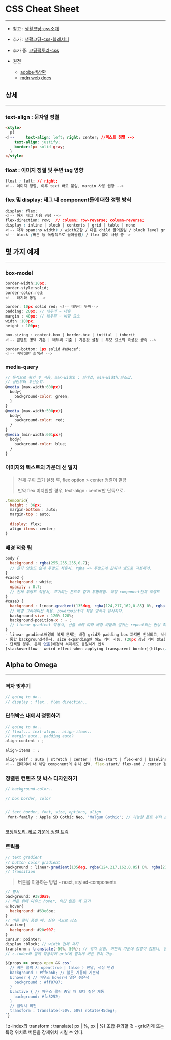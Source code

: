 # CSS Cheat Sheet
---
- 참고 : [생활코딩-css소개](https://opentutorials.org/course/2418/13667)
- 추가 : [생활코딩-css-웹레서피](https://opentutorials.org/module/2398/13570)
- 추가 중: [코딩팩토리-css](https://www.codingfactory.net/12334)

- 원전 
  - [adobe색상환](https://color.adobe.com/ko/create/color-wheel)
  - [mdn web docs](https://developer.mozilla.org/en-US/docs/Web/CSS/)


## 상세
---
### text-align : 문자열 정렬
```html
<style>
  p{
<!--     text-align: left; right; center; //텍스트 정렬 -->
    text-align: justify;
    border:1px solid gray;
  }
</style>

```
### float : 이미지 정렬 및 주변 tag 영향
```css
float : left; // right;
<!-- 이미지 정렬, 이후 text 바로 붙임, margin 사용 권장 -->

```

### flex 및 display: 태그 내 component들에 대한 정렬 방식
```css
display: flex;
<!-- 하기 태그 사용 권장 -->
flex-direction: row;  // column; row-reverse; column-reverse;
display : inline | block | contents | grid | table | none
<!-- 각각 span(no width) / width포함 / 다음 child 끌어올림 / block level grid / table처럼 / 안보임 등-->
<!-- block (버튼 등 독립적으로 끌어올림) / flex 많이 사용 중-->
```




## 몇 가지 예제
--- 
### box-model
```jsx
border-width:10px;
border-style:solid;
border-color:red;
<!-- 하기와 동일 -->

border: 10px solid red; <!-- 테두리 두깨-->
padding: 20px; // 테두리 ~ 내용
margin : 40px; // 테두리 ~ 바깥 요소
width :100px;
height : 100px;

box-sizing : content-box | border-box | initial | inherit
<!-- 콘텐트 영역 기준 | 테두리 기준 | 기본값 설정 | 부모 요소의 속성값 상속 -->

border-bottom: 1px solid #e9ecef; 
<!-- 바닥에만 회색선 -->
```



### media-query
```jsx
// 동적으로 확인 후 적용, max-width : 최대값, min-width:최소값.
// 상단부터 우선순위.
@media (max-width:600px){
  body{
    background-color: green;
  }
}
@media (max-width:500px){
  body{
    background-color: red;
  }
}
@media (min-width:601px){
  body{
    background-color: blue;
  }
}
```

### 이미지와 텍스트의 가운데 선 일치
> 전체 구획 크기 설정 후, flex option > center 정렬이 깔끔
>
> 만약 flex 미지원할 경우, text-align : center만 단독으로.
```jsx
.tempGrid{
  height : 36px;
  margin-bottom : auto;
  margin-top : auto;
  
  display: flex;
  align-items: center;
}
```


### 배경 적용 팁 
```jsx
body {
  background : rgba(255,255,255,0.7);
  // 글자 영향도 없게 투명도 적용시, rgba => 투명도에 값줘서 별도로 지정해야.
}
#case2 {
  background : white;
  opacity : 0.7;
  // 전체 투명도 적용시, 표기되는 폰트도 같이 투명해짐. 해당 component전체 투명도
}
#case3 {
  background : linear-gradient(135deg, rgba(124,217,162,0.85) 0%, rgba(238,244,248,0.97) 50%, rgba(149,191,240,0.94) 100%);
  // 배경 그라데이션 적용. powerpoint의 적용 양식과 유사하다.
  background-size : 120% 120%;
  background-position-x : ~ ;
  // linear gradient 적용시, 산출 식에 따라 배경 바깥의 범위는 repeat되는 현상 확인
}
- linear gradient배경의 복제 문제는 배경 grid가 padding box 까지만 인식되고, 바깥의 영역은 background가 아님에 따름. => 하기 링크 참고해서 적용
- 통합 background적용시, size expanding만 해도 커버 가능. (20px 상당 커버 필요)
- 단색일 경우, 문제 없음(배경색 복제해도 동일하게 인식
[stackoverflow - weird effect when applying transparent border](https://stackoverflow.com/questions/31115024/weird-effect-when-applying-transparent-border-over-an-element-with-a-gradient-ba)
```

## Alpha to Omega
--- 

### 격자 맞추기
```jsx
// going to do..
// display : flex.. flex direction.. 
```


### 단위박스 내에서 정렬하기
```jsx
// going to do..
// float... text-align.. align-items..
// margin auto.. padding auto?
align-content : ; 

align-items : ;

align-self : auto | stretch | center | flex-start | flex-end | baseline | initial | inherit;
<!-- 컨테이너 내 해당 component의 위치 선택. flex-start/ flex-end / center 정도-->

```

### 정렬된 컨텐츠 및 박스 디자인하기
```jsx
// background-color..

// box border, color


// text border, font, size, options, align
 font-family : Apple SD Gothic Neo, "Malgun Gothic"; // 가능한 폰트 부터 순차 적용
 
```
[코딩팩토리-세로 가운데 정렬 트릭](https://www.codingfactory.net/10835)


### 트릭들
```jsx
// text gradient
// button color gradient
background : linear-gradient(135deg, rgba(124,217,162,0.85) 0%, rgba(238,244,248,0.97)50%, rgba(149,191,240,0.94) 100%  );
// transition
```

> 버튼을 이용하는 방법 - react, styled-components
```jsx
// 평시
background: #38d9a9; 
// 버튼 위에 마우스 hover, 약간 옅은 색 표기
&:hover{ 
  background: #63e6be;
}
// 버튼 클릭 중일 때, 짙은 색으로 강조
&:active{
  background: #20c997;
}
cursur: pointer; 
display :block; // width 전체 차지
transform : translate(-50%, 50%); // 위치 보정. 버튼의 가운데 정렬이 힘드니, 통상 옵션에 translate 이용에 -50%, 50% 위치만큼 강제로 이동시킴. 
// z-index와 함께 작용하여 grid에 겹치게 버튼 위치 가능.
 
${props => props.open && css`
  // 버튼 클릭 시 open(true | false ) 전달, 색상 변경
  background : #ff6b6b; // 붉은 계통의 기본색
  &:hover { // 마우스 hover시 옅은 붉은색
    background : #ff8787;
  }
  &:active { // 마우스 클릭 중일 때 보다 짙은 계통
    background: #fa5252;
  }
  // 클릭시 회전
  transform : translate(-50%, 50%) rotate(45deg); 
`}
```
! z-index와 transform : translate( px | %, px | %) 조합 유의할 것 - grid경계 또는 특정 위치로 버튼을 강제위치 시킬 수 있다. 



